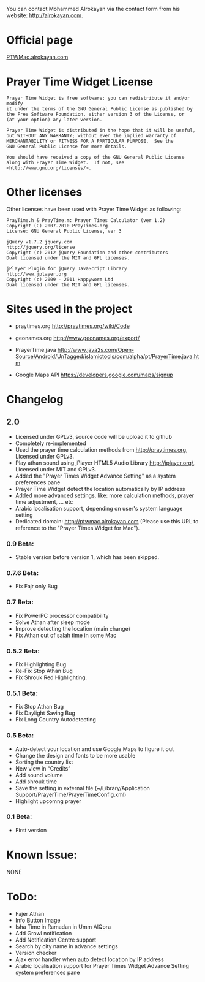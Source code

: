 You can contact Mohammed Alrokayan via the contact form from his website: http://alrokayan.com.

# Official page
[PTWMac.alrokayan.com](PTWMac.alrokayan.com)

# Prayer Time Widget License
    Prayer Time Widget is free software: you can redistribute it and/or modify
    it under the terms of the GNU General Public License as published by
    the Free Software Foundation, either version 3 of the License, or
    (at your option) any later version.

    Prayer Time Widget is distributed in the hope that it will be useful,
    but WITHOUT ANY WARRANTY; without even the implied warranty of
    MERCHANTABILITY or FITNESS FOR A PARTICULAR PURPOSE.  See the
    GNU General Public License for more details.

    You should have received a copy of the GNU General Public License
    along with Prayer Time Widget.  If not, see <http://www.gnu.org/licenses/>.



# Other licenses
Other licenses have been used with Prayer Time Widget as following:

    PrayTime.h & PrayTime.m: Prayer Times Calculator (ver 1.2)
    Copyright (C) 2007-2010 PrayTimes.org
    License: GNU General Public License, ver 3

    jQuery v1.7.2 jquery.com
    http://jquery.org/license
    Copyright (c) 2012 jQuery Foundation and other contributors
    Dual licensed under the MIT and GPL licenses.

    jPlayer Plugin for jQuery JavaScript Library
    http://www.jplayer.org
    Copyright (c) 2009 - 2011 Happyworm Ltd
    Dual licensed under the MIT and GPL licenses.

# Sites used in the project
- praytimes.org
http://praytimes.org/wiki/Code

- geonames.org
http://www.geonames.org/export/

- PrayerTime.java
http://www.java2s.com/Open-Source/Android/UnTagged/islamictools/com/alpha/pt/PrayerTime.java.htm

- Google Maps API
https://developers.google.com/maps/signup

# Changelog
## 2.0
- Licensed under GPLv3, source code will be upload it to github
- Completely re-implemented
- Used the prayer time calculation methods from http://praytimes.org, Licensed under GPLv3.
- Play athan sound using jPlayer HTML5 Audio Library http://jplayer.org/, Licensed under MIT and GPLv3.
- Added the "Prayer Times Widget Advance Setting" as a system preferences pane
- Prayer Time Widget detect the location automatically by IP address
- Added more advanced settings, like: more calculation methods, prayer time adjustment, … etc
- Arabic localisation support, depending on user's system language setting
- Dedicated domain: http://ptwmac.alrokayan.com (Please use this URL to reference to the "Prayer Times Widget for Mac").

### 0.9 Beta:
- Stable version before version 1, which has been skipped.

### 0.7.6 Beta:
- Fix Fajr only Bug

### 0.7 Beta:
- Fix PowerPC processor compatibility
- Solve Athan after sleep mode
- Improve detecting the location (main change)
- Fix Athan out of salah time in some Mac

### 0.5.2 Beta:
- Fix Highlighting Bug
- Re-Fix Stop Athan Bug
- Fix Shrouk Red Highlighting.

### 0.5.1 Beta:
- Fix Stop Athan Bug
- Fix Daylight Saving Bug
- Fix Long Country Autodetecting

### 0.5 Beta:
- Auto-detect your location and use Google Maps to figure it out 
- Change the design and fonts to be more usable 
- Sorting the country list 
- New view in “Credits” 
- Add sound volume 
- Add shrouk time 
- Save the setting in external file (~/Library/Application Support/PrayerTime/PrayerTimeConfig.xml) 
- Highlight upcomng prayer

### 0.1 Beta:
- First version

# Known Issue:
NONE

# ToDo:
- Fajer Athan
- Info Button Image
- Isha Time in Ramadan in Umm AlQora
- Add Growl notification
- Add Notification Centre support
- Search by city name in advance settings
- Version checker
- Ajax error handler when auto detect location by IP address
- Arabic localisation support for Prayer Times Widget Advance Setting system preferences pane